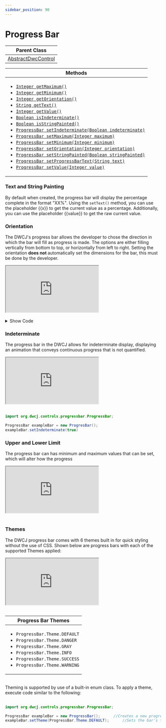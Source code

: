 ```yaml
---
sidebar_position: 90
---
```


# Progress Bar

|Parent Class|
|------------|
|[AbstractDwcControl](#)|

| Methods |
|------------|
| <ul><li>[`Integer getMaximum()`](#)</li><li>[`Integer getMinimum()`](#)</li><li>[`Integer getOrientation()`](#)</li><li>[`String getText()`](#)</li><li>[`Integer getValue()`](#)</li><li>[`Boolean isIndeterminate()`](#)</li><li>[`Boolean isStringPainted()`](#)</li><li>[`ProgressBar setIndeterminate(Boolean indeterminate)`](#)</li><li>[`ProgressBar setMaximum(Integer maximum)`](#)</li><li>[`ProgressBar setMinimum(Integer minimum)`](#)</li><li>[`ProgressBar setOrientation(Integer orientation)`](#)</li><li>[`ProgressBar setStringPainted(Boolean stringPainted)`](#)</li><li>[`ProgressBar setProgressBarText(String text)`](#)</li><li>[`ProgressBar setValue(Integer value)`](#)</li></ul>|

### Text and String Painting

By default when created, the progress bar will display the percentage complete in the format "XX%". Using the `setText()` method, you can use the placeholder {{x}} to get the current value as a percentage. Additionally, you can use the placeholder {{value}} to get the raw current value.

### Orientation

The DWCJ's progress bar allows the developer to chose the direction in which the bar will fill as progress is made. The options are either filling vertically from bottom to top, or horizontally from left to right. Setting the orientation <b> does not </b> automatically set the dimensions for the bar, this must be done by the developer. 

<iframe 
loading="lazy"
src='http://localhost:8888/webapp/dwcj_control_demos?class=org.dwcj.control_demos.progressbardemos.ProgressbarOrientation' 
style={{"width": "100%", "height":"425px"}}></iframe><br/><br />



<details>
    <summary>Show Code</summary>

```java
import org.dwcj.controls.progressbar.ProgressBar;

ProgressBar barHorizontal = new Progressbar();
ProgressBar barVertical = new Progressbar();

//NOTE: Styling will be included to make the choices more overtly obvious

barHorizontal.setStyle("width", "400px");
barHorizontal.setStyle("height", "30px");
barHorizontal.setValue(75);
barHorizontal.setMaximum(100);

barVertical.setOrientation("orientation", "vertical");
barVertical.setStyle("height", "400px");
barVertical.setStyle("width", "30px");
barVertical.setValue(75);
barVertical.setMaximum(100);
```

</details>




### Indeterminate

The progress bar in the DWCJ allows for indeterminate display, displaying an animation that conveys continuous progress that is not quantified. 

<iframe 
loading="lazy"
src='http://localhost:8888/webapp/dwcj_control_demos?class=org.dwcj.control_demos.progressbardemos.ProgressbarIndeterminate' 
style={{"width": "100%", "height":"100px"}}></iframe><br/><br />

```java
import org.dwcj.controls.progressbar.ProgressBar;

ProgressBar exampleBar = new ProgresBar();
exampleBar.setIndeterminate(true)
```

### Upper and Lower Limit

The progress bar can has minimum and maximum values that can be set, which will alter how the progress

<iframe 
loading="lazy"
src='http://localhost:8888/webapp/dwcj_control_demos?class=org.dwcj.control_demos.progressbardemos.ProgressbarMinMax' 
style={{"width": "100%", "height":"100px"}}></iframe><br/><br />


### Themes

The DWCJ progress bar comes with 6 themes built in for quick styling without the use of CSS.
Shown below are progress bars with each of the supported Themes applied: <br/>
<iframe 
loading="lazy"
src='http://localhost:8888/webapp/dwcj_control_demos?class=org.dwcj.control_demos.progressbardemos.ProgressbarThemes' 
style={{"width": "100%", "height":"320px"}}></iframe><br/><br/>

|Progress Bar Themes|
|-|
|<ul><li>```ProgressBar.Theme.DEFAULT```</li><li>```ProgressBar.Theme.DANGER```</li><li>```ProgressBar.Theme.GRAY```</li><li>```ProgressBar.Theme.INFO```</li><li>```ProgressBar.Theme.SUCCESS```</li><li>```ProgressBar.Theme.WARNING```</li></ul>|

<br/>Theming is supported by use of a built-in enum class. To apply a theme, execute code similar to the following: <br/><br />

```java
import org.dwcj.controls.progressbar.ProgressBar;

ProgressBar exampleBar = new ProgressBar();      //Creates a new progress bar"
exampleBar.setTheme(ProgressBar.Theme.DEFAULT);      //Sets the bar's theme to be the default theme.
```